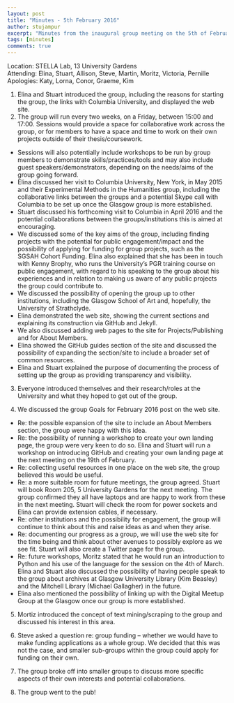 ```yaml
---
layout: post
title: "Minutes - 5th February 2016"
author: stujampur
excerpt: "Minutes from the inaugural group meeting on the 5th of February 2016"
tags: [minutes]
comments: true
---
```


Location: STELLA Lab, 13 University Gardens
<br />
Attending: Elina, Stuart, Allison, Steve, Martin, Moritz, Victoria, Pernille
<br />
Apologies: Katy, Lorna, Conor, Graeme, Kim

1.	Elina and Stuart introduced the group, including the reasons for starting the group, the links with Columbia University, and displayed the web site.
2.	The group will run every two weeks, on a Friday, between 15:00 and 17:00. Sessions would provide a space for collaborative work across the group, or for members to have a space and time to work on their own projects outside of their thesis/coursework.
  -	Sessions will also potentially include workshops to be run by group members to demonstrate skills/practices/tools and may also include guest speakers/demonstrators, depending on the needs/aims of the group going forward.
  - Elina discussed her visit to Columbia University, New York, in May 2015 and their Experimental Methods in the Humanities group, including the collaborative links between the groups and a potential Skype call with Columbia to be set up once the Glasgow group is more established.
  - Stuart discussed his forthcoming visit to Columbia in April 2016 and the potential collaborations between the groups/institutions this is aimed at encouraging.
  -	We discussed some of the key aims of the group, including finding projects with the potential for public engagement/impact and the possibility of applying for funding for group projects, such as the SGSAH Cohort Funding. Elina also explained that she has been in touch with Kenny Brophy, who runs the University’s PGR training course on public engagement, with regard to his speaking to the group about his experiences and in relation to making us aware of any public projects the group could contribute to.
  -	We discussed the possibility of opening the group up to other institutions, including the Glasgow School of Art and, hopefully, the University of Strathclyde.
  -	Elina demonstrated the web site, showing the current sections and explaining its construction via GitHub and Jekyll.
  -	We also discussed adding web pages to the site for Projects/Publishing and for About Members.
  -	Elina showed the GitHub guides section of the site and discussed the possibility of expanding the section/site to include a broader set of common resources.
  -	Elina and Stuart explained the purpose of documenting the process of setting up the group as providing transparency and visibility.


3.	Everyone introduced themselves and their research/roles at the University and what they hoped to get out of the group.

4.	We discussed the group Goals for February 2016 post on the web site.
  -	Re: the possible expansion of the site to include an About Members section, the group were happy with this idea.
  -	Re: the possibility of running a workshop to create your own landing page, the group were very keen to do so. Elina and Stuart will run a workshop on introducing GitHub and creating your own landing page at the next meeting on the 19th of February.
  -	Re: collecting useful resources in one place on the web site, the group believed this would be useful.
  -	Re: a more suitable room for future meetings, the group agreed. Stuart will book Room 205, 5 University Gardens for the next meeting. The group confirmed they all have laptops and are happy to work from these in the next meeting. Stuart will check the room for power sockets and Elina can provide extension cables, if necessary.
  -	Re: other institutions and the possibility for engagement, the group will continue to think about this and raise ideas as and when they arise.
  -	Re: documenting our progress as a group, we will use the web site for the time being and think about other avenues to possibly explore as we see fit. Stuart will also create a Twitter page for the group.
  -	Re: future workshops, Moritz stated that he would run an introduction to Python and his use of the language for the session on the 4th of March. Elina and Stuart also discussed the possibility of having people speak to the group about archives at Glasgow University Library (Kim Beasley) and the Mitchell Library (Michael Gallagher) in the future.
  -	Elina also mentioned the possibility of linking up with the Digital Meetup Group at the Glasgow once our group is more established.



5.	Mortiz introduced the concept of text mining/scraping to the group and discussed his interest in this area.

6.	Steve asked a question re: group funding – whether we would have to make funding applications as a whole group. We decided that this was not the case, and smaller sub-groups within the group could apply for funding on their own.

7.	The group broke off into smaller groups to discuss more specific aspects of their own interests and potential collaborations.

8.	The group went to the pub!
